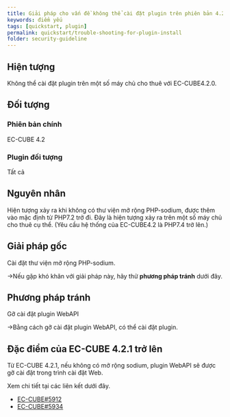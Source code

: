 ```yaml
---
title: Giải pháp cho vấn đề không thể cài đặt plugin trên phiên bản 4.2
keywords: điểm yếu
tags: [quickstart, plugin]
permalink: quickstart/trouble-shooting-for-plugin-install
folder: security-guideline
---
```


## Hiện tượng
Không thể cài đặt plugin trên một số máy chủ cho thuê với EC-CUBE4.2.0.

## Đối tượng

### Phiên bản chính
EC-CUBE 4.2

### Plugin đối tượng
Tất cả

## Nguyên nhân

Hiện tượng xảy ra khi không có thư viện mở rộng PHP-sodium, được thêm vào mặc định từ PHP7.2 trở đi. Đây là hiện tượng xảy ra trên một số máy chủ cho thuê cụ thể. (Yêu cầu hệ thống của EC-CUBE4.2 là PHP7.4 trở lên.)

## Giải pháp gốc
Cài đặt thư viện mở rộng PHP-sodium.

→Nếu gặp khó khăn với giải pháp này, hãy thử **phương pháp tránh** dưới đây.

## Phương pháp tránh
Gỡ cài đặt plugin WebAPI

→Bằng cách gỡ cài đặt plugin WebAPI, có thể cài đặt plugin.

## Đặc điểm của EC-CUBE 4.2.1 trở lên

Từ EC-CUBE 4.2.1, nếu không có mở rộng sodium, plugin WebAPI sẽ được gỡ cài đặt trong trình cài đặt Web.

Xem chi tiết tại các liên kết dưới đây.

- [EC-CUBE#5912](https://github.com/EC-CUBE/ec-cube/issues/5912#issuecomment-1420335054)
- [EC-CUBE#5934](https://github.com/EC-CUBE/ec-cube/pull/5934)